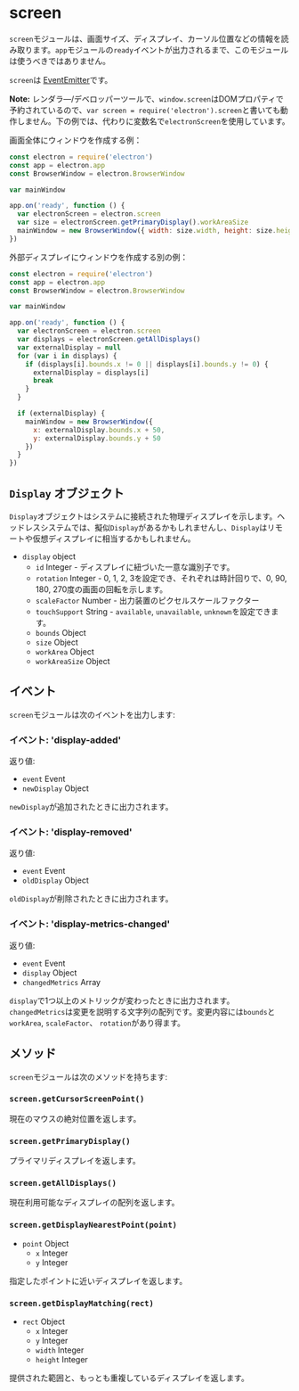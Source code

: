 # screen

`screen`モジュールは、画面サイズ、ディスプレイ、カーソル位置などの情報を読み取ります。`app`モジュールの`ready`イベントが出力されるまで、このモジュールは使うべきではありません。

`screen`は [EventEmitter](http://nodejs.org/api/events.html#events_class_events_eventemitter)です。

**Note:** レンダラ―/デベロッパーツールで、`window.screen`はDOMプロパティで予約されているので、`var screen = require('electron').screen`と書いても動作しません。下の例では、代わりに変数名で`electronScreen`を使用しています。

画面全体にウィンドウを作成する例：

```javascript
const electron = require('electron')
const app = electron.app
const BrowserWindow = electron.BrowserWindow

var mainWindow

app.on('ready', function () {
  var electronScreen = electron.screen
  var size = electronScreen.getPrimaryDisplay().workAreaSize
  mainWindow = new BrowserWindow({ width: size.width, height: size.height })
})
```
外部ディスプレイにウィンドウを作成する別の例：

```javascript
const electron = require('electron')
const app = electron.app
const BrowserWindow = electron.BrowserWindow

var mainWindow

app.on('ready', function () {
  var electronScreen = electron.screen
  var displays = electronScreen.getAllDisplays()
  var externalDisplay = null
  for (var i in displays) {
    if (displays[i].bounds.x != 0 || displays[i].bounds.y != 0) {
      externalDisplay = displays[i]
      break
    }
  }

  if (externalDisplay) {
    mainWindow = new BrowserWindow({
      x: externalDisplay.bounds.x + 50,
      y: externalDisplay.bounds.y + 50
    })
  }
})
```

## `Display` オブジェクト

`Display`オブジェクトはシステムに接続された物理ディスプレイを示します。ヘッドレスシステムでは、擬似`Display`があるかもしれませんし、`Display`はリモートや仮想ディスプレイに相当するかもしれません。

* `display` object
  * `id` Integer - ディスプレイに紐づいた一意な識別子です。
  * `rotation` Integer - 0, 1, 2, 3を設定でき、それぞれは時計回りで、0, 90, 180, 270度の画面の回転を示します。
  * `scaleFactor` Number - 出力装置のピクセルスケールファクター
  * `touchSupport` String - `available`, `unavailable`, `unknown`を設定できます。
  * `bounds` Object
  * `size` Object
  * `workArea` Object
  * `workAreaSize` Object

## イベント

`screen`モジュールは次のイベントを出力します:

### イベント: 'display-added'

返り値:

* `event` Event
* `newDisplay` Object

`newDisplay`が追加されたときに出力されます。

### イベント: 'display-removed'

返り値:

* `event` Event
* `oldDisplay` Object

`oldDisplay`が削除されたときに出力されます。

### イベント: 'display-metrics-changed'

返り値:

* `event` Event
* `display` Object
* `changedMetrics` Array

`display`で1つ以上のメトリックが変わったときに出力されます。`changedMetrics`は変更を説明する文字列の配列です。変更内容には`bounds`と`workArea`, `scaleFactor`、 `rotation`があり得ます。

## メソッド

`screen`モジュールは次のメソッドを持ちます:

### `screen.getCursorScreenPoint()`

現在のマウスの絶対位置を返します。

### `screen.getPrimaryDisplay()`

プライマリディスプレイを返します。

### `screen.getAllDisplays()`

現在利用可能なディスプレイの配列を返します。

### `screen.getDisplayNearestPoint(point)`

* `point` Object
  * `x` Integer
  * `y` Integer

指定したポイントに近いディスプレイを返します。

### `screen.getDisplayMatching(rect)`

* `rect` Object
  * `x` Integer
  * `y` Integer
  * `width` Integer
  * `height` Integer

提供された範囲と、もっとも重複しているディスプレイを返します。
